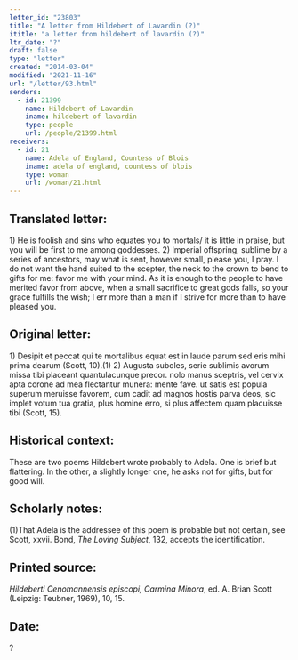 ```yaml
---
letter_id: "23803"
title: "A letter from Hildebert of Lavardin (?)"
ititle: "a letter from hildebert of lavardin (?)"
ltr_date: "?"
draft: false
type: "letter"
created: "2014-03-04"
modified: "2021-11-16"
url: "/letter/93.html"
senders:
  - id: 21399
    name: Hildebert of Lavardin
    iname: hildebert of lavardin
    type: people
    url: /people/21399.html
receivers:
  - id: 21
    name: Adela of England, Countess of Blois
    iname: adela of england, countess of blois
    type: woman
    url: /woman/21.html
---
```

<h2> Translated letter:</h2>1) He is foolish and sins who equates you to mortals/
it is little in praise, but you will be first to me among goddesses. 
2) Imperial offspring, sublime by a series of ancestors,
may what is sent, however small, please you, I pray.
I do not want the hand suited to the scepter, the neck to the crown
to bend to gifts for me:  favor me with your mind.
As it is enough to the people to have merited favor from above,
when a small sacrifice to great gods falls,
so your grace fulfills the wish; I err more than a man
if I strive for more than to have pleased you.
<h2 class="mt-4"> Original letter:</h2>1) Desipit et peccat qui te mortalibus equat
est in laude parum sed eris mihi prima dearum (Scott, 10).(1)  
2) Augusta suboles, serie sublimis avorum
missa tibi placeant quantulacunque precor.
nolo manus sceptris, vel cervix apta corone
ad mea flectantur munera:  mente fave.
ut satis est popula superum meruisse favorem,
cum cadit ad magnos hostis parva deos,
sic implet votum tua gratia, plus homine erro,
si plus affectem quam placuisse tibi (Scott, 15).
<h2 class="mt-4"> Historical context:</h2>These are two poems Hildebert wrote probably to Adela.  One is brief but flattering. In the other, a slightly longer one, he asks not for gifts, but for good will.
<h2 class="mt-4"> Scholarly notes:</h2><p>(1)That Adela is the addressee of this poem is probable but not certain, see Scott, xxvii. Bond, <em>The Loving Subject</em>, 132, accepts the identification.</p><h2 class="mt-4"> Printed source:</h2><p><em>Hildeberti Cenomannensis episcopi, Carmina Minora</em>, ed. A. Brian Scott (Leipzig: Teubner, 1969), 10, 15.</p><h2 class="mt-4"> Date:</h2>?